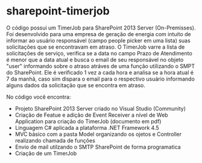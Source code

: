 # sharepoint-timerjob

O código possui um TimerJob para SharePoint 2013 Server (On-Premisses). Foi desenvolvido para uma empresa de geração de energia com
intuito de informar ao usuário responsável (campo people picker em uma lista) suas solicitações que se encontravam em atraso.
O TimerJob varre a lista de solicitações de serviço, verifica se a data no campo Prazo de Atendimento é menor que a data atual e
busca o email de seu responsável no objeto "user" informando sobre o atraso atráves de uma função utilizando o SMPT do SharePoint. 
Ele é verificado 1 vez a cada hora e analisa se a hora atual é 7 da manhã, caso sim dispara o email para o respectivo usuário informando
alguns dados da solicitação que se encontra em atraso.

No código você encontra:

- Projeto SharePoint 2013 Server criado no Visual Studio (Community)
- Criação de Featue e adição de Event Receiver a nível de Web Application para criação do TimerJob (documento em pdf)
- Linguagem C# aplicada a plataforma .NET Framework 4.5
- MVC básico com a pasta Model organizando os ojetos e Controller realizando chamada de funções
- Envio de mail utilzando o SMTP SharePoint de forma programatica
- Criação de um TimerJob
